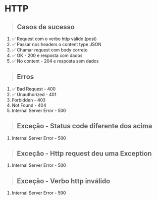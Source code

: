 # HTTP

> ## Casos de sucesso
  1. ✅ Request com o verbo http válido (post)
  2. ✅ Passar nos headers o content type JSON
  3. ✅ Chamar request com body correto
  4. ✅ OK - 200 e resposta com dados
  5. ✅ No content - 204 e resposta sem dados

> ## Erros
  1. ✅ Bad Request - 400
  2. ✅ Unauthorized - 401
  3. Forbidden - 403
  4. Not Found - 404
  5. Internal Server Error - 500

> ## Exceção - Status code diferente dos acima
  1. Internal Server Error - 500

> ## Exceção - Http request deu uma Exception
  1. Internal Server Error - 500

> ## Exceção - Verbo http inválido
  1. Internal Server Error - 500